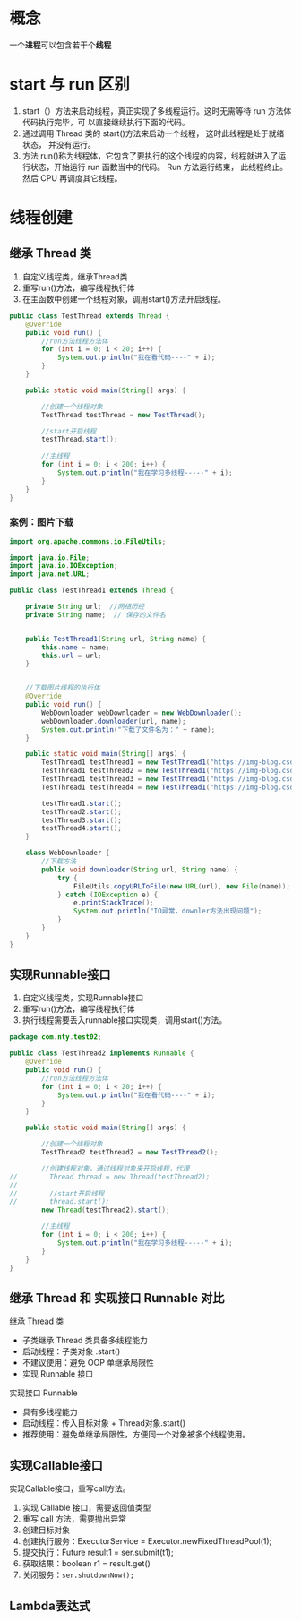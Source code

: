 # 概念

一个**进程**可以包含若干个**线程**



# start 与 run 区别

1. start（）方法来启动线程，真正实现了多线程运行。这时无需等待 run 方法体代码执行完毕，可
以直接继续执行下面的代码。
2. 通过调用 Thread 类的 start()方法来启动一个线程， 这时此线程是处于就绪状态， 并没有运行。
3. 方法 run()称为线程体，它包含了要执行的这个线程的内容，线程就进入了运行状态，开始运行
run 函数当中的代码。 Run 方法运行结束， 此线程终止。然后 CPU 再调度其它线程。

# 线程创建

##  继承 Thread 类

1. 自定义线程类，继承Thread类
2. 重写run()方法，编写线程执行体
3. 在主函数中创建一个线程对象，调用start()方法开启线程。

```java
public class TestThread extends Thread {
    @Override
    public void run() {
        //run方法线程方法体
        for (int i = 0; i < 20; i++) {
            System.out.println("我在看代码----" + i);
        }
    }

    public static void main(String[] args) {

        //创建一个线程对象
        TestThread testThread = new TestThread();

        //start开启线程
        testThread.start();
        
        //主线程
        for (int i = 0; i < 200; i++) {
            System.out.println("我在学习多线程-----" + i);
        }
    }
}
```

### 案例：图片下载

```java
import org.apache.commons.io.FileUtils;

import java.io.File;
import java.io.IOException;
import java.net.URL;

public class TestThread1 extends Thread {

    private String url;  //网络历经
    private String name;  // 保存的文件名


    public TestThread1(String url, String name) {
        this.name = name;
        this.url = url;
    }


    //下载图片线程的执行体
    @Override
    public void run() {
        WebDownloader webDownloader = new WebDownloader();
        webDownloader.downloader(url, name);
        System.out.println("下载了文件名为：" + name);
    }

    public static void main(String[] args) {
        TestThread1 testThread1 = new TestThread1("https://img-blog.csdnimg.cn/20210531145950543.png", "2.png");
        TestThread1 testThread2 = new TestThread1("https://img-blog.csdnimg.cn/20210531145950543.png", "3.png");
        TestThread1 testThread3 = new TestThread1("https://img-blog.csdnimg.cn/20210531145950543.png", "4.png");
        TestThread1 testThread4 = new TestThread1("https://img-blog.csdnimg.cn/20210531145950543.png", "5.png");

        testThread1.start();
        testThread2.start();
        testThread3.start();
        testThread4.start();
    }

    class WebDownloader {
        //下载方法
        public void downloader(String url, String name) {
            try {
                FileUtils.copyURLToFile(new URL(url), new File(name));
            } catch (IOException e) {
                e.printStackTrace();
                System.out.println("IO异常，downler方法出现问题");
            }
        }
    }
}

```





## 实现Runnable接口

1. 自定义线程类，实现Runnable接口
2. 重写run()方法，编写线程执行体
3. 执行线程需要丢入runnable接口实现类，调用start()方法。

```jaVA
package com.nty.test02;

public class TestThread2 implements Runnable {
    @Override
    public void run() {
        //run方法线程方法体
        for (int i = 0; i < 20; i++) {
            System.out.println("我在看代码----" + i);
        }
    }

    public static void main(String[] args) {

        //创建一个线程对象
        TestThread2 testThread2 = new TestThread2();

        //创建线程对象，通过线程对象来开启线程，代理
//        Thread thread = new Thread(testThread2);
//
//        //start开启线程
//        thread.start();
        new Thread(testThread2).start();

        //主线程
        for (int i = 0; i < 200; i++) {
            System.out.println("我在学习多线程-----" + i);
        }
    }
}

```



## 继承 Thread 和 实现接口 Runnable 对比

继承 Thread 类

- 子类继承 Thread 类具备多线程能力
- 启动线程：子类对象 .start()
- 不建议使用：避免 OOP 单继承局限性
- 实现 Runnable 接口

实现接口 Runnable

- 具有多线程能力
- 启动线程：传入目标对象 + Thread对象.start()
- 推荐使用：避免单继承局限性，方便同一个对象被多个线程使用。





## 实现Callable接口

实现Callable接口，重写call方法。

1. 实现 Callable 接口，需要返回值类型
2. 重写 call 方法，需要抛出异常
3. 创建目标对象
4. 创建执行服务：ExecutorService = Executor.newFixedThreadPool(1);
5. 提交执行：Future result1 = ser.submit(t1);
6. 获取结果：boolean r1 = result.get()
7. 关闭服务：`ser.shutdownNow();`



## Lambda表达式